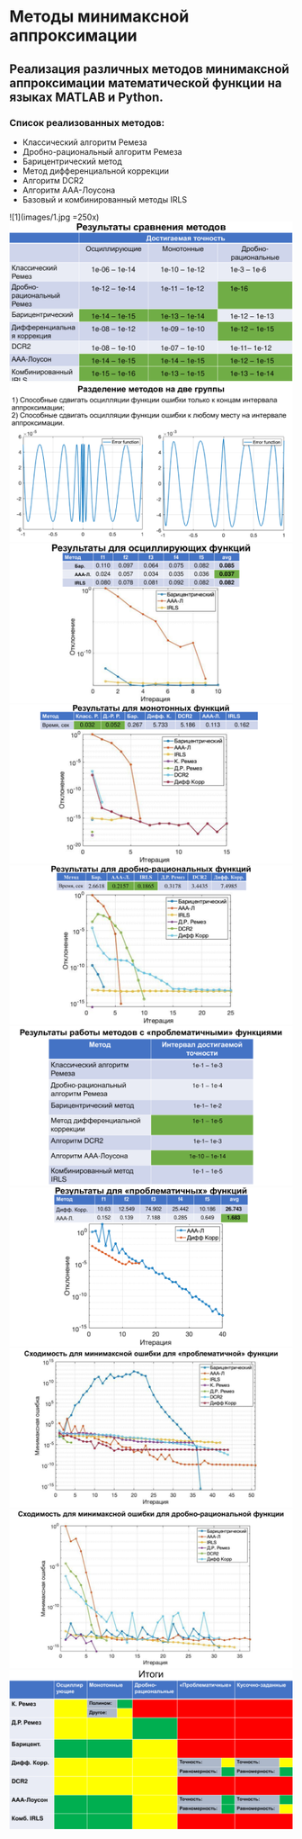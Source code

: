 # Методы минимаксной аппроксимации
## Реализация различных методов минимаксной аппроксимации математической функции на языках MATLAB и Python. 
### Список реализованных методов: 
* Классический алгоритм Ремеза
* Дробно-рациональный алгоритм Ремеза
* Барицентрический метод
* Метод дифференциальной коррекции
* Алгоритм DCR2
* Алгоритм AAA-Лоусона
* Базовый и комбинированный методы IRLS


![1](images/1.jpg =250x)
![1](images/2.jpg)
![1](images/3.jpg)
![1](images/4.jpg)
![1](images/5.jpg)
![1](images/6.jpg)
![1](images/7.jpg)
![1](images/8.jpg)
![1](images/9.jpg)
![1](images/10.jpg)
![1](images/11.jpg)
